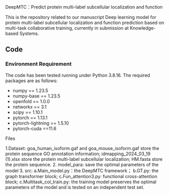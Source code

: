 DeepMTC：Predict protein multi-label subcellular localization and function

This is the repository related to our manuscript Deep learning model for protein multi-label subcellular localization and function prediction based on multi-task collaborative training, currently in submission at Knowledge-based Systems.

## Code
### Environment Requirement
The code has been tested running under Python 3.8.16. The required packages are as follows:
- numpy == 1.23.5
- numpy-base == 1.23.5
- openfold == 1.0.0
- networkx == 3.1
- scipy == 1.10.1
- pytorch == 1.13.1
- pytorch-lightning == 1.5.10
- pytorch-cuda ==11.6

Files

1.Dataset: goa_human_isoform.gaf and goa_mouse_isoform.gaf store the protein sequence GO annotation information; idmapping_2024_03_19 (1).xlsx store the protein multi-label subcellular localization; HM.fasta store the protein sequence.
2. model_para: save the optimal parameters of the model
3. src:        a.Main_model.py：the DeepMTC framework； 
               b.GT.py: the graph transformer block;
               c.Fun_attention3.py: functional cross-attention block;
               c.Multitask_col_train.py: the training model preserves the optimal parameters of the model and is tested on an independent test set.



 

